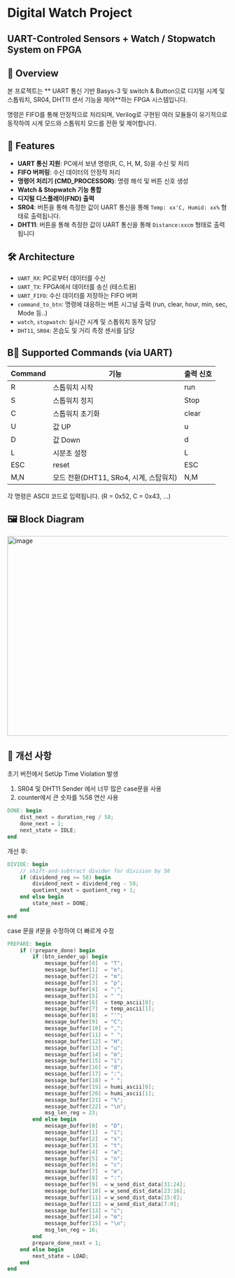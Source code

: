 # Digital Watch Project
## UART-Controled Sensors + Watch / Stopwatch System on FPGA 
## 📝 Overview
본 프로젝트는 ** UART 통신 기반 Basys-3 및 switch & Button으로 디지털 시계 및 스톱워치, SR04, DHT11 센서 기능을 제어**하는 FPGA 시스템입니다.

명령은 FIFO를 통해 안정적으로 처리되며, Verilog로 구현된 여러 모듈들이 유기적으로 동작하여 시계 모드와 스톱워치 모드를 전환 및 제어합니다.

## 🎯 Features
- **UART 통신 지원**: PC에서 보낸 명령(R, C, H, M, S)을 수신 및 처리
- **FIFO 버퍼링**: 수신 데이터의 안정적 처리
- **명령어 처리기 (CMD_PROCESSOR)**: 명령 해석 및 버튼 신호 생성
- **Watch & Stopwatch 기능 통합**
- **디지털 디스플레이(FND) 출력**
- **SR04**: 버튼을 통해 측정한 값이 UART 통신을 통해 `Temp: xx'C, Humid: xx%` 형태로 출력됩니다.
- **DHT11**: 버튼을 통해 측정한 값이 UART 통신을 통해 `Distance:xxcm` 형태로 출력됩니다

## 🛠️ Architecture
- `UART_RX`: PC로부터 데이터를 수신
- `UART_TX`: FPGA에서 데이터를 송신 (테스트용)
- `UART_FIFO`: 수신 데이터를 저장하는 FIFO 버퍼
- `command_to_btn`: 명령에 대응하는 버튼 시그널 출력 (run, clear, hour, min, sec, Mode 등..)
- `watch`, `stopwatch`: 실시간 시계 및 스톱워치 동작 담당
-  `DHT11`, `SR04`: 온습도 및 거리 측정 센서를 담당

## B📡 Supported Commands (via UART)
| Command | 기능          | 출력 신호 |
|---------|---------------|-----------|
| R       | 스톱워치 시작   | run       |
| S       | 스톱워치 정지   | Stop      |
| C       | 스톱워치 초기화 | clear     |
| U       | 값 UP         |   u        |
| D       | 값 Down       |  d         |
| L       | 시분초 설정    | L      |
| ESC     | reset         | ESC       |
| M,N    | 모드 전환(DHT11, SRo4, 시계, 스탑워치)|  N,M |

각 명령은 ASCII 코드로 입력됩니다. (R = 0x52, C = 0x43, ...)

## 🖼️ Block Diagram
<img width="802" height="457" alt="image" src="https://github.com/user-attachments/assets/77ba4bb7-b48a-4f41-85aa-5d762cdea6a0" />



## 🧹 개선 사항
초기 버전에서 SetUp Time Violation 발생
1. SR04 및 DHT11 Sender 에서 너무 많은 case문을 사용  
2. counter에서 큰 숫자를 %58 연산 사용

```verilog
DONE: begin
    dist_next = duration_reg / 58;
    done_next = 1;
    next_state = IDLE;
end
```

개선 후: 
```verilog
DIVIDE: begin
    // shift-and-subtract divider for division by 58
    if (dividend_reg >= 58) begin
        dividend_next = dividend_reg - 58;
        quotient_next = quotient_reg + 1;
    end else begin
        state_next = DONE;
    end
end
```
case 문을 if문을 수정하여 더 빠르게 수정
```verilog
PREPARE: begin
    if (!prepare_done) begin
        if (btn_sender_up) begin
            message_buffer[0]  = "T";
            message_buffer[1]  = "e";
            message_buffer[2]  = "m";
            message_buffer[3]  = "p";
            message_buffer[4]  = ":";
            message_buffer[5]  = " ";
            message_buffer[6]  = temp_ascii[0];
            message_buffer[7]  = temp_ascii[1];
            message_buffer[8]  = "'";
            message_buffer[9]  = "C";
            message_buffer[10] = ",";
            message_buffer[11] = " ";
            message_buffer[12] = "H";
            message_buffer[13] = "u";
            message_buffer[14] = "m";
            message_buffer[15] = "i";
            message_buffer[16] = "d";
            message_buffer[17] = ":";
            message_buffer[18] = " ";
            message_buffer[19] = humi_ascii[0];
            message_buffer[20] = humi_ascii[1];
            message_buffer[21] = "%";
            message_buffer[22] = "\n";
            msg_len_reg = 23;
        end else begin
            message_buffer[0]  = "D";
            message_buffer[1]  = "i";
            message_buffer[2]  = "s";
            message_buffer[3]  = "t";
            message_buffer[4]  = "a";
            message_buffer[5]  = "n";
            message_buffer[6]  = "c";
            message_buffer[7]  = "e";
            message_buffer[8]  = ":";
            message_buffer[9]  = w_send_dist_data[31:24];
            message_buffer[10] = w_send_dist_data[23:16];
            message_buffer[11] = w_send_dist_data[15:8];
            message_buffer[12] = w_send_dist_data[7:0];
            message_buffer[13] = "c";
            message_buffer[14] = "m";
            message_buffer[15] = "\n";
            msg_len_reg = 16;
        end
        prepare_done_next = 1;
    end else begin
        next_state = LOAD;
    end
end
```
